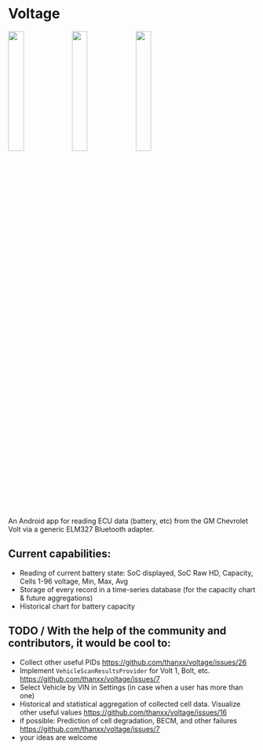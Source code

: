 # Voltage

<img src="https://github.com/thanxx/voltage/assets/21316174/4c76583f-05a2-43da-9dd8-96082d672ffc" width=25% height=25%>
<img src="https://github.com/thanxx/voltage/assets/21316174/bca18310-a5f3-4a33-9bfd-85606d1f1349" width=25% height=25%>
<img src="https://github.com/thanxx/voltage/assets/21316174/7b85c7dd-b00f-4725-94a6-836a03a0cfbd" width=25% height=25%>

An Android app for reading ECU data (battery, etc) from the GM Chevrolet Volt via a generic ELM327 Bluetooth adapter. 
## Current capabilities:
- Reading of current battery state: SoC displayed, SoC Raw HD, Capacity, Cells 1-96 voltage, Min, Max, Avg
- Storage of every record in a time-series database (for the capacity chart & future aggregations)
- Historical chart for battery capacity

## TODO / With the help of the community and contributors, it would be cool to:
- Collect other useful PIDs https://github.com/thanxx/voltage/issues/26
- Implement `VehicleScanResultsProvider` for Volt 1, Bolt, etc. https://github.com/thanxx/voltage/issues/7
- Select Vehicle by VIN in Settings (in case when a user has more than one)
- Historical and statistical aggregation of collected cell data. Visualize other useful values https://github.com/thanxx/voltage/issues/16
- if possible: Prediction of cell degradation, BECM, and other failures https://github.com/thanxx/voltage/issues/7
- your ideas are welcome




